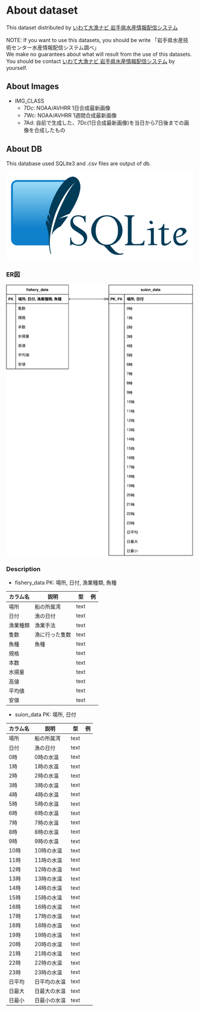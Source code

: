 # About dataset
This dataset distributed by [いわて大漁ナビ 岩手県水産情報配信システム](https://www.suigi.pref.iwate.jp)  

NOTE: If you want to use this datasets, you should be write 「岩手県水産技術センター水産情報配信システム調べ」  
We make no guarantees about what will result from the use of this datasets.  
You should be contact [いわて大漁ナビ 岩手県水産情報配信システム](https://www.suigi.pref.iwate.jp/) by yourself.

## About Images
- IMG_CLASS
    - 7Dc: NOAA/AVHRR 1日合成最新画像
    - 7Wc: NOAA/AVHRR 1週間合成最新画像
    - 7Ad: 自前で生成した、7Dc(1日合成最新画像)を当日から7日後までの画像を合成したもの

## About DB
This database used SQLite3 and .csv files are output of db.

![SQLiteアイコン](./images/sqlite_icon.svg)

### ER図
![ER図](./images/data_ER.svg)


### Description
- fishery_data
PK: 場所, 日付, 漁業種類, 魚種

| カラム名    | 説明        | 型   | 例 |
|---------|-------------|------|----|
| 場所     | 船の所属湾   | text |    |
| 日付     | 漁の日付     | text |    |
| 漁業種類 | 漁業手法    | text |    |
| 隻数     | 漁に行った隻数 | text |    |
| 魚種     | 魚種        | text |    |
| 規格     |             | text |    |
| 本数     |             | text |    |
| 水揚量   |             | text |    |
| 高値     |             | text |    |
| 平均値   |             | text |    |
| 安値     |             | text |    |

- suion_data
PK: 場所, 日付

| カラム名  | 説明        | 型   | 例 |
|-------|-----------|------|----|
| 場所   | 船の所属湾   | text |    |
| 日付   | 漁の日付     | text |    |
| 0時    | 0時の水温    | text |    |
| 1時    | 1時の水温    | text |    |
| 2時    | 2時の水温    | text |    |
| 3時    | 3時の水温    | text |    |
| 4時    | 4時の水温    | text |    |
| 5時    | 5時の水温    | text |    |
| 6時    | 6時の水温    | text |    |
| 7時    | 7時の水温    | text |    |
| 8時    | 8時の水温    | text |    |
| 9時    | 9時の水温    | text |    |
| 10時   | 10時の水温   | text |    |
| 11時   | 11時の水温   | text |    |
| 12時   | 12時の水温   | text |    |
| 13時   | 13時の水温   | text |    |
| 14時   | 14時の水温   | text |    |
| 15時   | 15時の水温   | text |    |
| 16時   | 16時の水温   | text |    |
| 17時   | 17時の水温   | text |    |
| 18時   | 18時の水温   | text |    |
| 19時   | 19時の水温   | text |    |
| 20時   | 20時の水温   | text |    |
| 21時   | 21時の水温   | text |    |
| 22時   | 22時の水温   | text |    |
| 23時   | 23時の水温   | text |    |
| 日平均 | 日平均の水温 | text |    |
| 日最大 | 日最大の水温 | text |    |
| 日最小 | 日最小の水温 | text |    |